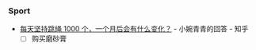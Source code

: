<!--
abbrlink: ssjf3dzc
-->

### Sport

* [每天坚持跳绳 1000 个，一个月后会有什么变化？](https://www.zhihu.com/question/400648101/answer/1680793795) - 小婉青青的回答 - 知乎
  - [ ] 购买磨砂膏
